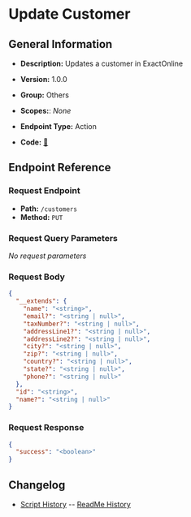 # Update Customer

## General Information

- **Description:** Updates a customer in ExactOnline

- **Version:** 1.0.0
- **Group:** Others
- **Scopes:**: _None_
- **Endpoint Type:** Action
- **Code:** [🔗](https://github.com/NangoHQ/integration-templates/tree/main/integrations/exact-online/actions/update-customer.ts)

## Endpoint Reference

### Request Endpoint

- **Path:** `/customers`
- **Method:** `PUT`

### Request Query Parameters

_No request parameters_

### Request Body

```json
{
  "__extends": {
    "name": "<string>",
    "email?": "<string | null>",
    "taxNumber?": "<string | null>",
    "addressLine1?": "<string | null>",
    "addressLine2?": "<string | null>",
    "city?": "<string | null>",
    "zip?": "<string | null>",
    "country?": "<string | null>",
    "state?": "<string | null>",
    "phone?": "<string | null>"
  },
  "id": "<string>",
  "name?": "<string | null>"
}
```

### Request Response

```json
{
  "success": "<boolean>"
}
```

## Changelog

- [Script History](https://github.com/NangoHQ/integration-templates/commits/main/integrations/exact-online/actions/update-customer.ts)
-- [ReadMe History](https://github.com/NangoHQ/integration-templates/commits/main/integrations/exact-online/actions/update-customer.md)
